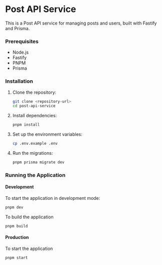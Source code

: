 # Post API Service

This is a Post API service for managing posts and users, built with Fastify and Prisma.

### Prerequisites

- Node.js
- Fastify
- PNPM
- Prisma

### Installation

1. Clone the repository:

   ```sh
   git clone <repository-url>
   cd post-api-service
   ```

2. Install dependencies:

   ```sh
   pnpm install
   ```

3. Set up the environment variables:

   ```sh
   cp .env.example .env
   ```

4. Run the migrations:
   ```sh
   pnpm prisma migrate dev
   ```

### Running the Application

#### Development

To start the application in development mode:

```sh
pnpm dev
```

To build the application

```sh
pnpm build
```

#### Production

To start the application

```sh
pnpm start
```
